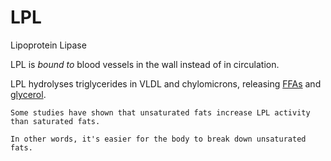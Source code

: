 # LPL

Lipoprotein Lipase

LPL is _bound to_ blood vessels in the wall instead of in circulation.

LPL hydrolyses triglycerides in VLDL and chylomicrons, releasing [FFAs](./ffas.md) and [glycerol](./glycerol.md).

~~~admonish
Some studies have shown that unsaturated fats increase LPL activity than saturated fats.

In other words, it's easier for the body to break down unsaturated fats.
~~~

